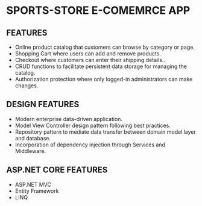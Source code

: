 ﻿# SPORTS-STORE E-COMEMRCE APP

## FEATURES
  * Online product catalog that customers can browse by category or page.
  * Shopping Cart where users can add and remove products.
  * Checkout where customers can enter their shipping details..
  * CRUD functions to facilitate persistent data storage for managing the catalog.
  * Authorization protection where only logged-in administrators can make changes.

## DESIGN FEATURES
  * Modern enterprise data-driven application.
  * Model View Controller design pattern following best practices.  
  * Repository pattern to mediate data transfer between domain model layer and database.  
  * Incorporation of dependency injection through Services and Middleware.

## ASP.NET CORE FEATURES
  * ASP.NET MVC
  * Entity Framework 
  * LINQ 